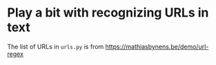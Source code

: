 # Play a bit with recognizing URLs in text

The list of URLs in `urls.py` is from https://mathiasbynens.be/demo/url-regex
